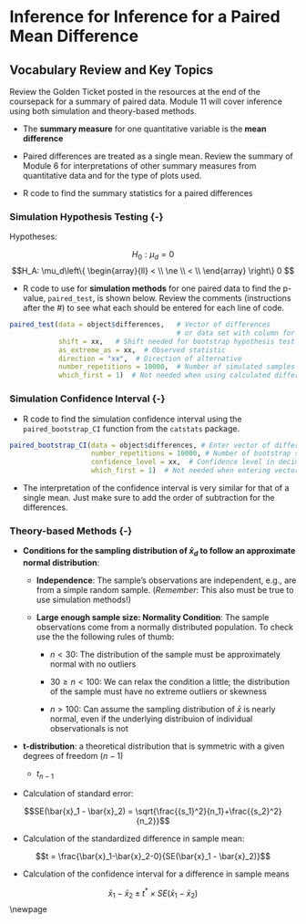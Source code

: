 # Inference for Inference for a Paired Mean Difference 

## Vocabulary Review and Key Topics

Review the Golden Ticket posted in the resources at the end of the coursepack for a summary of paired data.  Module 11 will cover inference using both simulation and theory-based methods.

* The **summary measure** for one quantitative variable is the **mean difference**

* Paired differences are treated as a single mean.  Review the summary of Module 6 for interpretations of other summary measures from quantitative data and for the type of plots used.

* R code to find the summary statistics for a paired differences



### Simulation Hypothesis Testing {-}

Hypotheses:

$$H_0: \mu_d = 0$$
$$H_A: \mu_d\left\{
\begin{array}{ll}
< \\
\ne \\
< \\
\end{array}
\right\}
0 $$

* R code to use for **simulation methods** for one paired data to find the p-value, `paired_test`, is shown below. Review the comments (instructions after the #) to see what each should be entered for each line of code.


``` r
paired_test(data = object$differences,   # Vector of differences 
                                         # or data set with column for each group
            shift = xx,   # Shift needed for bootstrap hypothesis test
            as_extreme_as = xx,  # Observed statistic
            direction = "xx",  # Direction of alternative
            number_repetitions = 10000,  # Number of simulated samples for null distribution
            which_first = 1)  # Not needed when using calculated differences
```

### Simulation Confidence Interval {-}

* R code to find the simulation confidence interval using the `paired_bootstrap_CI` function from the `catstats` package.


``` r
paired_bootstrap_CI(data = object$differences, # Enter vector of differences
                    number_repetitions = 10000, # Number of bootstrap samples for CI
                    confidence_level = xx,  # Confidence level in decimal form
                    which_first = 1)  # Not needed when entering vector of differences
```

* The interpretation of the confidence interval is very similar for that of a single mean. Just make sure to add the order of subtraction for the differences.


### Theory-based Methods {-}

* **Conditions for the sampling distribution of $\bar{x}_d$ to follow an approximate normal distribution**:

    * **Independence**: The sample’s observations are independent, e.g., are from a simple random sample. (*Remember*: This also must be true to use simulation methods!)

     * **Large enough sample size: Normality Condition**: The sample observations come from a normally distributed population.  To check use the the following rules of thumb:
     
         - $n < 30$: The distribution of the sample must be approximately normal with no outliers
         
         - $30 \ge n < 100$: We can relax the condition a little; the distribution of the sample must have no extreme outliers or skewness
         
         - $n > 100$: Can assume the sampling distribution of $\bar{x}$ is nearly normal, even if the underlying distribuion of individual observationals is not
         
* **t-distribution**: a theoretical distribution that is symmetric with a given degrees of freedom ($n-1$)

    * $t_{n-1}$

* Calculation of standard error:

$$SE(\bar{x}_1 - \bar{x}_2) = \sqrt{\frac{{s_1}^2}{n_1}+\frac{{s_2}^2}{n_2}}$$

* Calculation of the standardized difference in sample mean:

$$t = \frac{\bar{x}_1-\bar{x}_2-0}{SE(\bar{x}_1 - \bar{x}_2)}$$


* Calculation of the confidence interval for a difference in sample means

$$\bar{x}_1-\bar{x}_2\pm t^*\times SE(\bar{x}_1-\bar{x}_2)$$
\newpage
